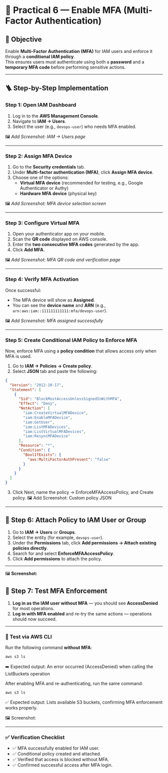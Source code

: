 # 🧩 Practical 6 — Enable MFA (Multi-Factor Authentication)

## 🎯 Objective
Enable **Multi-Factor Authentication (MFA)** for IAM users and enforce it through a **conditional IAM policy**.  
This ensures users must authenticate using both a **password** and a **temporary MFA code** before performing sensitive actions.

---

## 🪜 Step-by-Step Implementation

### **Step 1: Open IAM Dashboard**
1. Log in to the **AWS Management Console**.
2. Navigate to **IAM → Users**.
3. Select the user (e.g., `devops-user`) who needs MFA enabled.

🖼️ _Add Screenshot: IAM → Users page_

---

### **Step 2: Assign MFA Device**
1. Go to the **Security credentials** tab.
2. Under **Multi-factor authentication (MFA)**, click **Assign MFA device**.
3. Choose one of the options:
   - **Virtual MFA device** (recommended for testing, e.g., Google Authenticator or Authy)
   - **Hardware MFA device** (physical key)

🖼️ _Add Screenshot: MFA device selection screen_

---

### **Step 3: Configure Virtual MFA**
1. Open your authenticator app on your mobile.
2. Scan the **QR code** displayed on AWS console.
3. Enter the **two consecutive MFA codes** generated by the app.
4. Click **Add MFA**.

🖼️ _Add Screenshot: MFA QR code and verification page_

---

### **Step 4: Verify MFA Activation**
Once successful:
- The MFA device will show as **Assigned**.
- You can see the **device name** and **ARN** (e.g., `arn:aws:iam::111111111111:mfa/devops-user`).

🖼️ _Add Screenshot: MFA assigned successfully_

---

### **Step 5: Create Conditional IAM Policy to Enforce MFA**
Now, enforce MFA using a **policy condition** that allows access only when MFA is used.

1. Go to **IAM → Policies → Create policy**.
2. Select **JSON** tab and paste the following:

```json
{
  "Version": "2012-10-17",
  "Statement": [
    {
      "Sid": "BlockMostAccessUnlessSignedInWithMFA",
      "Effect": "Deny",
      "NotAction": [
        "iam:CreateVirtualMFADevice",
        "iam:EnableMFADevice",
        "iam:GetUser",
        "iam:ListMFADevices",
        "iam:ListVirtualMFADevices",
        "iam:ResyncMFADevice"
      ],
      "Resource": "*",
      "Condition": {
        "BoolIfExists": {
          "aws:MultiFactorAuthPresent": "false"
        }
      }
    }
  ]
}

```
3. Click Next, name the policy → EnforceMFAAccessPolicy, and Create policy.
🖼️ Add Screenshot: Custom policy JSON

---

## 🧩 Step 6: Attach Policy to IAM User or Group

1. Go to **IAM → Users** or **Groups**.  
2. Select the entity (for example, `devops-user`).  
3. Under the **Permissions** tab, click **Add permissions → Attach existing policies directly**.  
4. Search for and select **EnforceMFAAccessPolicy**.  
5. Click **Add permissions** to attach the policy.

---

🖼️ **Screenshot:**

## 🧩 Step 7: Test MFA Enforcement

1. **Log in as the IAM user without MFA** — you should see **AccessDenied** for most operations.  
2. **Log in with MFA enabled** and re-try the same actions — operations should now succeed.  

---

### 🧪 Test via AWS CLI

Run the following command **without MFA**:

```bash
aws s3 ls
```
➡️ Expected output:
An error occurred (AccessDenied) when calling the ListBuckets operation

After enabling MFA and re-authenticating, run the same command:
```bash
aws s3 ls
```

✅ Expected output:
Lists available S3 buckets, confirming MFA enforcement works properly.

🖼️ Screenshot:

---
### ✅ **Verification Checklist**

- ✅ MFA successfully enabled for IAM user.  
- ✅ Conditional policy created and attached.  
- ✅ Verified that access is blocked without MFA.  
- ✅ Confirmed successful access after MFA login.




